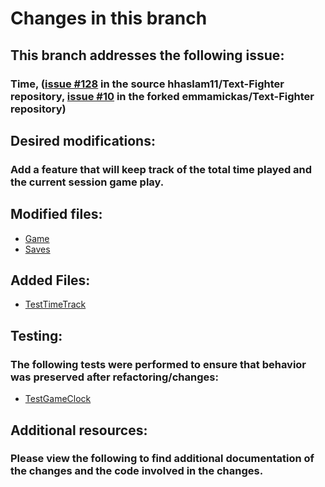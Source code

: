 # Changes in this branch

## This branch addresses the following issue:
### Time, ([issue #128](https://github.com/hhaslam11/Text-Fighter/issues/128) in the source hhaslam11/Text-Fighter repository, [issue #10](https://github.com/emmamickas/Text-Fighter/issues/10) in the forked emmamickas/Text-Fighter repository)

## Desired modifications:
### Add a feature that will keep track of the total time played and the current session game play.

## Modified files:
 * [Game](https://github.com/emmamickas/Text-Fighter/blob/AddTimeFeatures/src/com/hotmail/kalebmarc/textfighter/main/Game.java)
 * [Saves](https://github.com/emmamickas/Text-Fighter/blob/TrackGamePlayTime/src/com/hotmail/kalebmarc/textfighter/main/Saves.java)

## Added Files:
 * [TestTimeTrack](https://github.com/emmamickas/Text-Fighter/blob/TrackGamePlayTime/src/tests/TestTimeTrack.java)

## Testing:
###  The following tests were performed to ensure that behavior was preserved after refactoring/changes:
 * [TestGameClock](https://github.com/emmamickas/Text-Fighter/blob/AddTimeFeatures/src/tests/TestGameClock.java)

 
 ## Additional resources:
 ### Please view the following to find additional documentation of the changes and the code involved in the changes.
